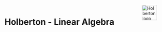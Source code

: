 <img height="50" align="right" src="https://apply.holbertonschool.com/holberton-logo.png" alt="Holberton logo">

# Holberton - Linear Algebra